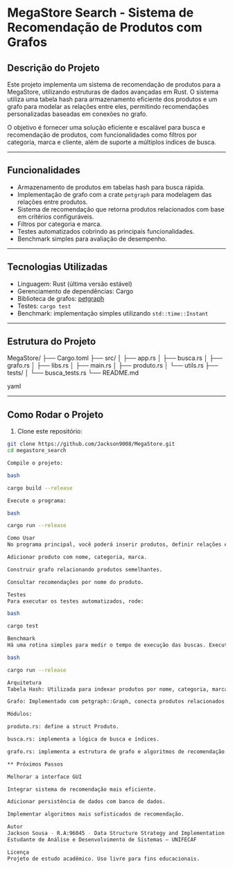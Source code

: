 # MegaStore Search - Sistema de Recomendação de Produtos com Grafos

## Descrição do Projeto

Este projeto implementa um sistema de recomendação de produtos para a MegaStore, utilizando estruturas de dados avançadas em Rust. O sistema utiliza uma tabela hash para armazenamento eficiente dos produtos e um grafo para modelar as relações entre eles, permitindo recomendações personalizadas baseadas em conexões no grafo.

O objetivo é fornecer uma solução eficiente e escalável para busca e recomendação de produtos, com funcionalidades como filtros por categoria, marca e cliente, além de suporte a múltiplos índices de busca.

---

## Funcionalidades

- Armazenamento de produtos em tabelas hash para busca rápida.  
- Implementação de grafo com a crate `petgraph` para modelagem das relações entre produtos.  
- Sistema de recomendação que retorna produtos relacionados com base em critérios configuráveis.  
- Filtros por categoria e marca.
- Testes automatizados cobrindo as principais funcionalidades.  
- Benchmark simples para avaliação de desempenho.

---

## Tecnologias Utilizadas

- Linguagem: Rust (última versão estável)  
- Gerenciamento de dependências: Cargo  
- Biblioteca de grafos: [petgraph](https://crates.io/crates/petgraph)  
- Testes: `cargo test`  
- Benchmark: implementação simples utilizando `std::time::Instant`

---

## Estrutura do Projeto

MegaStore/
├── Cargo.toml
├── src/
│ ├── app.rs
│ ├── busca.rs
│ ├── grafo.rs
│ ├── libs.rs
│ ├── main.rs
│ ├── produto.rs
│ └── utils.rs
├── tests/
│ └── busca_tests.rs
└── README.md

yaml

---

## Como Rodar o Projeto

1. Clone este repositório:

```bash
git clone https://github.com/Jackson9008/MegaStore.git
cd megastore_search

Compile o projeto:

bash

cargo build --release

Execute o programa:

bash

cargo run --release

Como Usar
No programa principal, você poderá inserir produtos, definir relações entre eles e solicitar recomendações. Exemplo de uso:

Adicionar produto com nome, categoria, marca.

Construir grafo relacionando produtos semelhantes.

Consultar recomendações por nome do produto.

Testes
Para executar os testes automatizados, rode:

bash

cargo test

Benchmark
Há uma rotina simples para medir o tempo de execução das buscas. Execute o programa no modo release para obter melhores resultados:

bash

cargo run --release

Arquitetura
Tabela Hash: Utilizada para indexar produtos por nome, categoria, marca e cliente, garantindo busca rápida.

Grafo: Implementado com petgraph::Graph, conecta produtos relacionados para recomendação.

Módulos:

produto.rs: define a struct Produto.

busca.rs: implementa a lógica de busca e índices.

grafo.rs: implementa a estrutura de grafo e algoritmos de recomendação.

** Próximos Passos

Melhorar a interface GUI 

Integrar sistema de recomendação mais eficiente.

Adicionar persistência de dados com banco de dados.

Implementar algoritmos mais sofisticados de recomendação.

Autor
Jackson Sousa - R.A:96045 - Data Structure Strategy and Implementation
Estudante de Análise e Desenvolvimento de Sistemas – UNIFECAF

Licença
Projeto de estudo acadêmico. Uso livre para fins educacionais.
